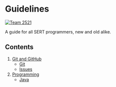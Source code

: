 # Guidelines

[![Team 2521][team-img]][team-url]

A guide for all SERT programmers, new and old alike.

## Contents

1. [Git and GitHub](https://github.com/SouthEugeneRoboticsTeam/Style-Guidelines/tree/master/Git%20and%20GitHub)
	- [Git](https://github.com/SouthEugeneRoboticsTeam/Style-Guidelines/tree/master/Git%20and%20GitHub/Git.md)
	- [Issues](https://github.com/SouthEugeneRoboticsTeam/Style-Guidelines/tree/master/Git%20and%20GitHub/Issues.md)
1. [Programming](https://github.com/SouthEugeneRoboticsTeam/Style-Guidelines/tree/master/Programming)
	- [Java](https://github.com/SouthEugeneRoboticsTeam/Style-Guidelines/tree/master/Programming/Java.md)

<!-- Badge URLs -->

[team-img]: https://img.shields.io/badge/team-2521-7d26cd.svg?style=flat-square
[team-url]: https://sert2521.org
